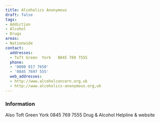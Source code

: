 ```yaml
---
title: Alcoholics Anonymous
draft: false
tags:
- Addiction
- Alcohol
- Drugs
areas:
- Nationwide
contact:
  addresses:
  - Toft Green  York   0845 769 7555
  phone:
  - '0800 917 7650'
  - '0845 7697 555'
  web_addresses:
  - http://www.alcoholconcern.org.uk
  - http://www.alcoholics-anonymous.org,uk
---
```


### Information
Also  Toft Green  York   0845 769 7555
Drug & Alcohol Helpline & website

